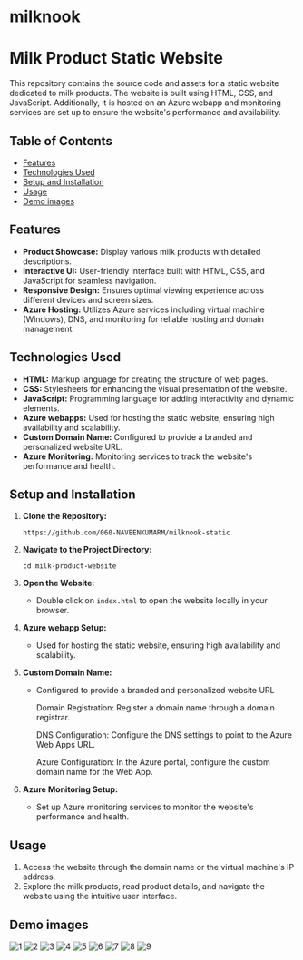 # milknook
# Milk Product Static Website

This repository contains the source code and assets for a static website dedicated to milk products. The website is built using HTML, CSS, and JavaScript. Additionally, it is hosted on an Azure webapp and monitoring services are set up to ensure the website's performance and availability.

## Table of Contents
- [Features](#features)
- [Technologies Used](#technologies-used)
- [Setup and Installation](#setup-and-installation)
- [Usage](#usage)
- [Demo images](#demo-images)

## Features

- **Product Showcase:** Display various milk products with detailed descriptions.
- **Interactive UI:** User-friendly interface built with HTML, CSS, and JavaScript for seamless navigation.
- **Responsive Design:** Ensures optimal viewing experience across different devices and screen sizes.
- **Azure Hosting:** Utilizes Azure services including virtual machine (Windows), DNS, and monitoring for reliable hosting and domain management.

## Technologies Used

- **HTML:** Markup language for creating the structure of web pages.
- **CSS:** Stylesheets for enhancing the visual presentation of the website.
- **JavaScript:** Programming language for adding interactivity and dynamic elements.
- **Azure webapps:** Used for hosting the static website, ensuring high availability and scalability.
- **Custom Domain Name:** Configured to provide a branded and personalized website URL.
- **Azure Monitoring:** Monitoring services to track the website's performance and health.

## Setup and Installation

1. **Clone the Repository:**
   ```
   https://github.com/060-NAVEENKUMARM/milknook-static
   ```

2. **Navigate to the Project Directory:**
   ```
   cd milk-product-website
   ```

3. **Open the Website:**
   - Double click on `index.html` to open the website locally in your browser.

4. **Azure webapp Setup:**
   - Used for hosting the static website, ensuring high availability and scalability.
5. **Custom Domain Name:**
   - Configured to provide a branded and personalized website URL

      Domain Registration:
         Register a domain name through a domain registrar.

      DNS Configuration:
         Configure the DNS settings to point to the Azure Web Apps URL.

      Azure Configuration:
         In the Azure portal, configure the custom domain name for the Web App.

6. **Azure Monitoring Setup:**
   - Set up Azure monitoring services to monitor the website's performance and health.

## Usage

1. Access the website through the domain name or the virtual machine's IP address.
2. Explore the milk products, read product details, and navigate the website using the intuitive user interface.

## Demo images
![1](https://github.com/060-NAVEENKUMARM/milknook-static/assets/113582263/695533c3-bf59-4e9b-a50e-8710c474ba06)
![2](https://github.com/060-NAVEENKUMARM/milknook-static/assets/113582263/a21712d4-0515-4d4b-8104-588cda290da2)
![3](https://github.com/060-NAVEENKUMARM/milknook-static/assets/113582263/ba509e71-2138-4d94-9106-a4e24e6a4359)
![4](https://github.com/060-NAVEENKUMARM/milknook-static/assets/113582263/22403057-560e-4240-96b7-2167d7df243f)
![5](https://github.com/060-NAVEENKUMARM/milknook-static/assets/113582263/077cb70e-2e0c-41ca-8ff4-49084463e35f)
![6](https://github.com/060-NAVEENKUMARM/milknook-static/assets/113582263/3d175560-1997-4dd6-9f1c-289b0a2f19f0)
![7](https://github.com/060-NAVEENKUMARM/milknook-static/assets/113582263/4add81b4-61c1-4735-a21d-dd30affe6118)
![8](https://github.com/060-NAVEENKUMARM/milknook-static/assets/113582263/4870a6b3-4877-4368-ae1e-8fde2dae6716)
![9](https://github.com/060-NAVEENKUMARM/milknook-static/assets/113582263/c84b2b5c-da04-4ec1-9050-1a5fbb09b657)
